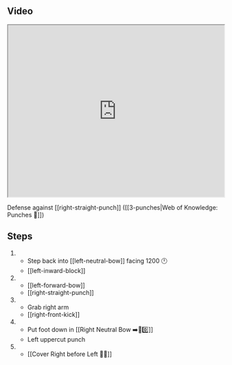 ## Video

<iframe src="https://www.youtube.com/embed/IXZ6kr4VHQw?start=104&end=123" width="100%" height="400"></iframe>

Defense against [[right-straight-punch]] ([[3-punches|Web of Knowledge: Punches 👊]])

## Steps

1.  - Step back into [[left-neutral-bow]] facing 1200 🕛
    - [[left-inward-block]]
2.  - [[left-forward-bow]]
    - [[right-straight-punch]]
3.  - Grab right arm
    - [[right-front-kick]]
4.  - Put foot down in [[Right Neutral Bow ➡️🦶0️⃣]]
    - Left uppercut punch
5.  - [[Cover Right before Left 🦶🔄]]
